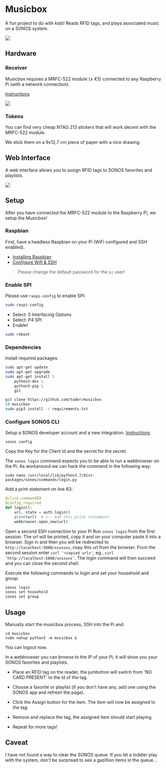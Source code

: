 # Musicbox

A fun project to do with kids! Reads RFID tags, and plays associated music on a SONOS system.

![](action.jpg)


## Hardware

### Receiver

Musicbox requires a MRFC-522 module (± €5) connected to any Raspberry Pi (with a network connection).

[Instructions](https://pimylifeup.com/raspberry-pi-rfid-rc522/)

![](diagram.png)


### Tokens

You can find very cheap NTAG 213 stickers that will work decent with the MRFC-522 module.

We stick them on a 9x12,7 cm piece of paper with a nice drawing.


## Web Interface

A web interface allows you to assign RFID tags to SONOS favorites and playlists.

![](screenshot.png)


## Setup

After you have connected the MRFC-522 module to the Raspberry Pi, we setup the Musicbox!

### Raspbian

First, have a headless Raspbian on your Pi (WiFi configured and SSH enabled).

- [Installing Raspbian](https://www.raspberrypi.org/documentation/installation/installing-images/README.md)
- [Configure Wifi & SSH](https://www.raspberrypi.org/documentation/configuration/wireless/headless.md)

> Please change the default password for the `pi` user!

### Enable SPI

Please use `raspi-config` to enable SPI:

```sh
sudo raspi-config
```

- Select: 5 Interfacing Options
- Select: P4 SPI
- Enable!

```sh
sudo reboot
```


### Dependencies

Install required packages:

```sh
sudo apt-get update
sudo apt-get upgrade
sudo apt-get install \
    python3-dev \
    python3-pip \
    git

git clone https://github.com/tader/musicbox
cd musicbox
sudo pip3 install -r requirements.txt
```


### Configure SONOS CLI

Setup a SONOS developer account and a new integration. [Instructions](https://github.com/bwilczynski/sonos-cli)

```
sonos config
```
Copy the Key for the Client Id and the secret for the secret.

The `sonos login` command expects you to be able to run a webbrowser on the Pi.
As workaround we can hack the command in the following way:

```
sudo nano /usr/local/lib/python3.7/dist-packages/sonos/commands/login.py
```

Add a print statement on line 63:

```python
@click.command()
@config_required
def login():
    url, state = auth.login()
    print(url)  # <-- Add this print statement!
    webbrowser.open_new(url)
```
Open a second SSH connection to your Pi
Run `sonos login` from the first session. The url will be printed, copy it and on your computer paste it into a browser. Sign in and then you will be redirected to `http://localhost:5000/xxxxxxx`, copy this url from the browser.
From the second session enter `curl '<copied url>'`, eg., `curl 'http://localhost:5000/xxxxxxx'`. The login command will then succeed and you can close the second shell.

Execute the following commands to login and set your household and group:

```sh
sonos login
sonos set household
sonos set group
```


## Usage

Manually start the musicbox process, SSH into the Pi and:

```
cd musicbox
sudo nohup python3 -m musicbox &
```

You can logout now.

In a webbrowser you can browse to the IP of your Pi, it will show you your SONOS favorites and playlists.

- Place an RFID tag on the reader, the jumbotron will switch from 'NO CARD PRESENT' to the id of the tag.
- Choose a favorite or playlist (if you don't have any, add one using the SONOS app and refresh the page).
- Click the Assign button for the item. The item will now be assigned to the tag.

- Remove and replace the tag, the assigned item should start playing.
- Repeat for more tags!


## Caveat

I have not found a way to clear the SONOS queue.
If you let a toddler play with the system, don't be surprised to see a gazillion items in the queue...
